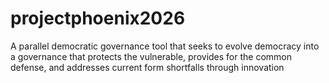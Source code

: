 # projectphoenix2026
A parallel democratic governance tool that seeks to evolve democracy into a governance that protects the vulnerable, provides for the common defense, and addresses current form shortfalls through innovation
